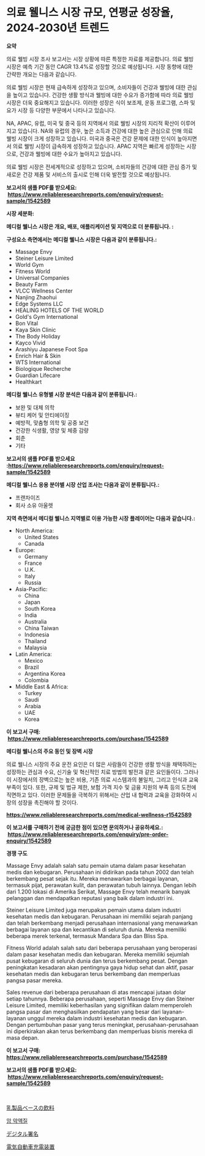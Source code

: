 <p><h1>의료 웰니스 시장 규모, 연평균 성장율, 2024-2030년 트렌드</h1></p><p><strong>요약</strong></p>
<p><p>의료 웰빙 시장 조사 보고서는 시장 상황에 따른 특정한 자료를 제공합니다. 의료 웰빙 시장은 예측 기간 동안 CAGR 13.4%로 성장할 것으로 예상됩니다. 시장 동향에 대한 간략한 개요는 다음과 같습니다.</p><p>의료 웰빙 시장은 현재 급속하게 성장하고 있으며, 소비자들이 건강과 웰빙에 대한 관심을 높이고 있습니다. 건강한 생활 방식과 웰빙에 대한 수요가 증가함에 따라 의료 웰빙 시장은 더욱 중요해지고 있습니다. 이러한 성장은 식이 보조제, 운동 프로그램, 스파 및 요가 시장 등 다양한 부문에서 나타나고 있습니다.</p><p>NA, APAC, 유럽, 미국 및 중국 등의 지역에서 의료 웰빙 시장의 지리적 확산이 이루어지고 있습니다. NA와 유럽의 경우, 높은 소득과 건강에 대한 높은 관심으로 인해 의료 웰빙 시장이 크게 성장하고 있습니다. 미국과 중국은 건강 문제에 대한 인식이 높아지면서 의료 웰빙 시장이 급속하게 성장하고 있습니다. APAC 지역은 빠르게 성장하는 시장으로, 건강과 웰빙에 대한 수요가 높아지고 있습니다.</p><p>의료 웰빙 시장은 전세계적으로 성장하고 있으며, 소비자들의 건강에 대한 관심 증가 및 새로운 건강 제품 및 서비스의 출시로 인해 더욱 발전할 것으로 예상됩니다.</p></p>
<p><strong>보고서의 샘플 PDF를 받으세요: &nbsp;<a href="https://www.reliableresearchreports.com/enquiry/request-sample/1542589">https://www.reliableresearchreports.com/enquiry/request-sample/1542589</a></strong></p>
<p><strong>시장 세분화:</strong></p>
<p><strong> 메디컬 웰니스 시장은 개요, 배포, 애플리케이션 및 지역으로 더 분류됩니다. :</strong></p>
<p><strong>구성요소 측면에서는 메디컬 웰니스 시장은 다음과 같이 분류됩니다.:</strong></p>
<p><ul><li>Massage Envy</li><li>Steiner Leisure Limited</li><li>World Gym</li><li>Fitness World</li><li>Universal Companies</li><li>Beauty Farm</li><li>VLCC Wellness Center</li><li>Nanjing Zhaohui</li><li>Edge Systems LLC</li><li>HEALING HOTELS OF THE WORLD</li><li>Gold's Gym International</li><li>Bon Vital</li><li>Kaya Skin Clinic</li><li>The Body Holiday</li><li>Kayco Vivid</li><li>Arashiyu Japanese Foot Spa</li><li>Enrich Hair & Skin</li><li>WTS International</li><li>Biologique Recherche</li><li>Guardian Lifecare</li><li>Healthkart</li></ul></p>
<p><strong> 메디컬 웰니스 유형별 시장 분석은 다음과 같이 분류됩니다.:</strong></p>
<p><ul><li>보완 및 대체 의학</li><li>뷰티 케어 및 안티에이징</li><li>예방적, 맞춤형 의학 및 공중 보건</li><li>건강한 식생활, 영양 및 체중 감량</li><li>회춘</li><li>기타</li></ul></p>
<p><strong>보고서의 샘플 PDF를 받으세요 :<a href="https://www.reliableresearchreports.com/enquiry/request-sample/1542589">https://www.reliableresearchreports.com/enquiry/request-sample/1542589</a></strong></p>
<p><strong> 메디컬 웰니스 응용 분야별 시장 산업 조사는 다음과 같이 분류됩니다.:</strong></p>
<p><ul><li>프랜차이즈</li><li>회사 소유 아울렛</li></ul></p>
<p><strong>지역 측면에서 메디컬 웰니스 지역별로 이용 가능한 시장 플레이어는 다음과 같습니다.:</strong></p>
<p><ul>
    <li>
        North America:
        <ul>
            <li>United States</li>
            <li>Canada</li>
        </ul>
    </li>
    <li>
        Europe:
        <ul>
            <li>Germany</li>
            <li>France</li>
            <li>U.K.</li>
            <li>Italy</li>
            <li>Russia</li>
        </ul>
    </li>
    <li>
        Asia-Pacific:
        <ul>
            <li>China</li>
            <li>Japan</li>
            <li>South Korea</li>
            <li>India</li>
            <li>Australia</li>
            <li>China Taiwan</li>
            <li>Indonesia</li>
            <li>Thailand</li>
            <li>Malaysia</li>
        </ul>
    </li>
    <li>
        Latin America:
        <ul>
            <li>Mexico</li>
            <li>Brazil</li>
            <li>Argentina Korea</li>
            <li>Colombia</li>
        </ul>
    </li>
    <li>
        Middle East & Africa:
        <ul>
            <li>Turkey</li>
            <li>Saudi</li>
            <li>Arabia</li>
            <li>UAE</li>
            <li>Korea</li>
        </ul>
    </li>
    </ul></p>
<p><strong>이 보고서 구매: &nbsp;<a href="https://www.reliableresearchreports.com/purchase/1542589">https://www.reliableresearchreports.com/purchase/1542589</a></strong></p>
<p><strong>메디컬 웰니스의 주요 동인 및 장벽 시장</strong></p>
<p><p>의료 웰니스 시장의 주요 운전 요인은 더 많은 사람들이 건강한 생활 방식을 채택하려는 성장하는 관심과 수요, 신기술 및 혁신적인 치료 방법의 발전과 같은 요인들이다. 그러나 이 시장에서의 장벽으로는 높은 비용, 기존 의료 시스템과의 불일치, 그리고 인식과 교육 부족이 있다. 또한, 규제 및 법규 제한, 보험 가격 지수 및 금융 지원의 부족 등의 도전에 직면하고 있다. 이러한 문제들을 극복하기 위해서는 산업 내 협력과 교육을 강화하여 시장의 성장을 촉진해야 할 것이다.</p></p>
<p><strong><a href="https://www.reliableresearchreports.com/medical-wellness-r1542589">https://www.reliableresearchreports.com/medical-wellness-r1542589</a></strong></p>
<p><strong>이 보고서를 구매하기 전에 궁금한 점이 있으면 문의하거나 공유하세요.: &nbsp;<a href="https://www.reliableresearchreports.com/enquiry/pre-order-enquiry/1542589">https://www.reliableresearchreports.com/enquiry/pre-order-enquiry/1542589</a></strong></p>
<p><strong>경쟁 구도</strong></p>
<p><p>Massage Envy adalah salah satu pemain utama dalam pasar kesehatan medis dan kebugaran. Perusahaan ini didirikan pada tahun 2002 dan telah berkembang pesat sejak itu. Mereka menawarkan berbagai layanan, termasuk pijat, perawatan kulit, dan perawatan tubuh lainnya. Dengan lebih dari 1.200 lokasi di Amerika Serikat, Massage Envy telah menarik banyak pelanggan dan mendapatkan reputasi yang baik dalam industri ini.</p><p>Steiner Leisure Limited juga merupakan pemain utama dalam industri kesehatan medis dan kebugaran. Perusahaan ini memiliki sejarah panjang dan telah berkembang menjadi perusahaan internasional yang menawarkan berbagai layanan spa dan kecantikan di seluruh dunia. Mereka memiliki beberapa merek terkenal, termasuk Mandara Spa dan Bliss Spa.</p><p>Fitness World adalah salah satu dari beberapa perusahaan yang beroperasi dalam pasar kesehatan medis dan kebugaran. Mereka memiliki sejumlah pusat kebugaran di seluruh dunia dan terus berkembang pesat. Dengan peningkatan kesadaran akan pentingnya gaya hidup sehat dan aktif, pasar kesehatan medis dan kebugaran terus berkembang dan memperluas pangsa pasar mereka.</p><p>Sales revenue dari beberapa perusahaan di atas mencapai jutaan dolar setiap tahunnya. Beberapa perusahaan, seperti Massage Envy dan Steiner Leisure Limited, memiliki keberhasilan yang signifikan dalam memperoleh pangsa pasar dan menghasilkan pendapatan yang besar dari layanan-layanan unggul mereka dalam industri kesehatan medis dan kebugaran. Dengan pertumbuhan pasar yang terus meningkat, perusahaan-perusahaan ini diperkirakan akan terus berkembang dan memperluas bisnis mereka di masa depan.</p></p>
<p><strong>이 보고서 구매: &nbsp; <a href="https://www.reliableresearchreports.com/purchase/1542589">https://www.reliableresearchreports.com/purchase/1542589</a></strong></p>
<p><strong>보고서의 샘플 PDF를 받으세요: &nbsp;<a href="https://www.reliableresearchreports.com/enquiry/request-sample/1542589">https://www.reliableresearchreports.com/enquiry/request-sample/1542589</a></strong><strong></strong></p>
<p>&nbsp;</p>
<p><p><a href="https://medium.com/@addyserr7687/%E4%B9%B3%E8%A3%BD%E5%93%81%E3%83%99%E3%83%BC%E3%82%B9%E3%81%AE%E9%A3%B2%E6%96%99%E5%B8%82%E5%A0%B4%E3%81%AE%E8%A6%8F%E6%A8%A1%E3%81%A8%E5%B8%82%E5%A0%B4%E5%8B%95%E5%90%91-%E5%AE%8C%E5%85%A8%E3%81%AA%E7%94%A3%E6%A5%AD%E6%A6%82%E8%A6%81-2024%E5%B9%B4%E3%81%8B%E3%82%892031%E5%B9%B4%E3%81%BE%E3%81%A7-3b1cbdf77695">乳製品ベースの飲料</a></p><p><a href="https://medium.com/@daveblock56/%EC%95%94-%EC%B9%B4%ED%97%A5%EC%8B%9C%EC%95%84-%EC%8B%9C%EC%9E%A5-%EB%B3%B4%EA%B3%A0%EC%84%9C%EB%8A%94%EC%9D%B4-%EC%8B%9C%EC%9E%A5%EC%9D%98-%EC%B5%9C%EC%8B%A0-%ED%8A%B8%EB%A0%8C%EB%93%9C-%EB%B0%8F-%EC%84%B1%EC%9E%A5-%EA%B8%B0%ED%9A%8C%EB%A5%BC-%EB%B3%B4%EC%97%AC%EC%A4%8D%EB%8B%88%EB%8B%A4-b82fb3d93a82">암 악액질</a></p><p><a href="https://medium.com/@teridactyl90/2024%E5%B9%B4%E3%81%8B%E3%82%892031%E5%B9%B4%E3%81%BE%E3%81%A7%E3%81%AE%E6%9C%9F%E9%96%93%E3%81%AB%E4%BA%88%E6%B8%AC%E3%81%95%E3%82%8C%E3%82%8B%E3%83%87%E3%82%B8%E3%82%BF%E3%83%AB%E7%BD%B2%E5%90%8D%E5%B8%82%E5%A0%B4%E3%81%AE%E3%83%88%E3%83%AC%E3%83%B3%E3%83%89%E3%81%A8%E5%B8%82%E5%A0%B4%E5%88%86%E6%9E%90-5ed8a212ccdb">デジタル署名</a></p><p><a href="https://medium.com/@krishnajlhre/2024%E5%B9%B4%E3%81%8B%E3%82%892031%E5%B9%B4%E3%81%BE%E3%81%A7%E3%81%AE%E6%9C%9F%E9%96%93%E3%81%AB%E4%BA%88%E6%B8%AC%E3%81%95%E3%82%8C%E3%82%8B%E9%9B%BB%E6%B0%97%E8%87%AA%E5%8B%95%E8%BB%8A%E5%85%85%E9%9B%BB%E8%A8%AD%E5%82%99%E5%B8%82%E5%A0%B4%E3%81%AE%E5%88%86%E6%9E%90%E3%81%A8%E3%82%B5%E3%82%A4%E3%82%BA%E4%BA%88%E6%B8%AC-06172872a83e">電気自動車充電装置</a></p></p>